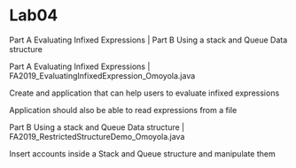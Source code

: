 # Lab04
Part A Evaluating Infixed Expressions | Part B Using a stack and Queue Data structure


Part A Evaluating Infixed Expressions  | FA2019_EvaluatingInfixedExpression_Omoyola.java

Create and application that can help users to evaluate infixed expressions

Application should also be able to read expressions from a file



Part B Using a stack and Queue Data structure | FA2019_RestrictedStructureDemo_Omoyola.java

Insert accounts inside a Stack and Queue structure and manipulate them


